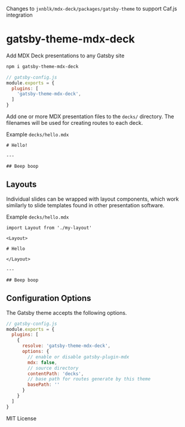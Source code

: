 Changes to `jxnblk/mdx-deck/packages/gatsby-theme` to support Caf.js integration



# gatsby-theme-mdx-deck

Add MDX Deck presentations to any Gatsby site

```sh
npm i gatsby-theme-mdx-deck
```

```js
// gatsby-config.js
module.exports = {
  plugins: [
    'gatsby-theme-mdx-deck',
  ]
}
```

Add one or more MDX presentation files to the `decks/` directory.
The filenames will be used for creating routes to each deck.

Example `decks/hello.mdx`

```mdx
# Hello!

---

## Beep boop
```

## Layouts

Individual slides can be wrapped with layout components,
which work similarly to slide templates found in other presentation software.

Example `decks/hello.mdx`

```mdx
import Layout from './my-layout'

<Layout>

# Hello

</Layout>

---

## Beep boop
```

## Configuration Options

The Gatsby theme accepts the following options.

```js
// gatsby-config.js
module.exports = {
  plugins: [
    {
      resolve: 'gatsby-theme-mdx-deck',
      options: {
        // enable or disable gatsby-plugin-mdx
        mdx: false,
        // source directory
        contentPath: 'decks',
        // base path for routes generate by this theme
        basePath: ''
      }
    }
  ]
}
```

MIT License
